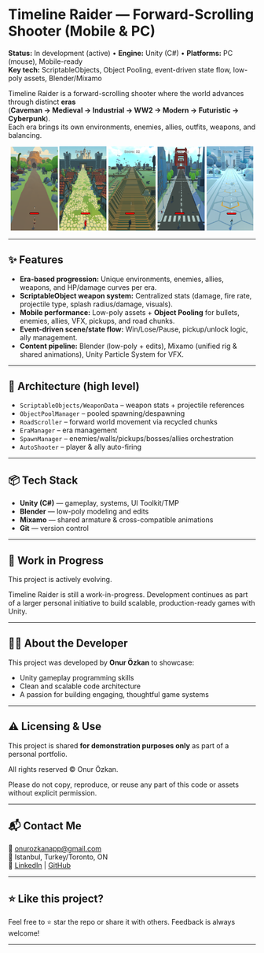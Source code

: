 # Timeline Raider — Forward-Scrolling Shooter (Mobile & PC)

**Status:** In development (active) • **Engine:** Unity (C#) • **Platforms:** PC (mouse), Mobile-ready  
**Key tech:** ScriptableObjects, Object Pooling, event-driven state flow, low-poly assets, Blender/Mixamo

Timeline Raider is a forward-scrolling shooter where the world advances through distinct **eras**  
(**Caveman → Medieval → Industrial → WW2 → Modern → Futuristic → Cyberpunk**).  
Each era brings its own environments, enemies, allies, outfits, weapons, and balancing.

<p align="center">
  <img src="Screenshots/TimelineRaiderCavemanSS.png" width="19%">
  <img src="Screenshots/TimelineRaiderMedievalSS.png.png" width="19%">
  <img src="Screenshots/TimelineRaiderWW2SS.png.png" width="19%">
  <img src="Screenshots/TimelineRaiderModernDaySS.png.png" width="19%">
  <img src="Screenshots/TimelineRaiderFuturisticSS.png" width="19%">
</p>

---

## ✨ Features
- **Era-based progression:** Unique environments, enemies, allies, weapons, and HP/damage curves per era.
- **ScriptableObject weapon system:** Centralized stats (damage, fire rate, projectile type, splash radius/damage, visuals).
- **Mobile performance:** Low-poly assets + **Object Pooling** for bullets, enemies, allies, VFX, pickups, and road chunks.
- **Event-driven scene/state flow:** Win/Lose/Pause, pickup/unlock logic, ally management.
- **Content pipeline:** Blender (low-poly + edits), Mixamo (unified rig & shared animations), Unity Particle System for VFX.

---

## 🧱 Architecture (high level)
- `ScriptableObjects/WeaponData` – weapon stats + projectile references  
- `ObjectPoolManager` – pooled spawning/despawning 
- `RoadScroller` – forward world movement via recycled chunks  
- `EraManager` – era management
- `SpawnManager` – enemies/walls/pickups/bosses/allies orchestration  
- `AutoShooter` – player & ally auto-firing  

---

## 📦 Tech Stack
- **Unity (C#)** — gameplay, systems, UI Toolkit/TMP  
- **Blender** — low-poly modeling and edits  
- **Mixamo** — shared armature & cross-compatible animations  
- **Git** — version control  

---

## 🚧 Work in Progress

This project is actively evolving.

Timeline Raider is still a work-in-progress. Development continues as part of a larger personal initiative to build scalable, production-ready games with Unity.

---

## 🧑‍💻 About the Developer

This project was developed by **Onur Özkan** to showcase:
- Unity gameplay programming skills
- Clean and scalable code architecture
- A passion for building engaging, thoughtful game systems

---

## ⚠️ Licensing & Use

This project is shared **for demonstration purposes only** as part of a personal portfolio.

All rights reserved © Onur Özkan.

Please do not copy, reproduce, or reuse any part of this code or assets without explicit permission.

---

## 📬 Contact Me

📧 onurozkanapp@gmail.com  
📍 Istanbul, Turkey/Toronto, ON  
🔗 [LinkedIn](https://www.linkedin.com/in/onur-ozkan-286812149/) | [GitHub](https://github.com/OnurOzkanApp)

---

## ⭐️ Like this project?

Feel free to ⭐️ star the repo or share it with others. Feedback is always welcome!

---
